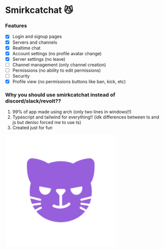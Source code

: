 # Smirkcatchat 😼

### Features

* [X] Login and signup pages
* [X] Servers and channels
* [X] Realtime chat
* [X] Account settings (no profile avatar change)
* [X] Server settings (no leave)
* [ ] Channel management (only channel creation)
* [ ] Permissions (no ability to edit permissions)
* [ ] Security
* [X] Profile view (no permissions buttons like ban, kick, etc)

### Why you should use smirkcatchat instead of discord/slack/revolt??

1. 99% of app made using arch (only two lines in windows!!)
2. Typescript and tailwind for everything!! (idk differences between ts and js but denisc forced me to use ts)
3. Created just for fun

![smirkcatchatlogo](./public/icon.png)
